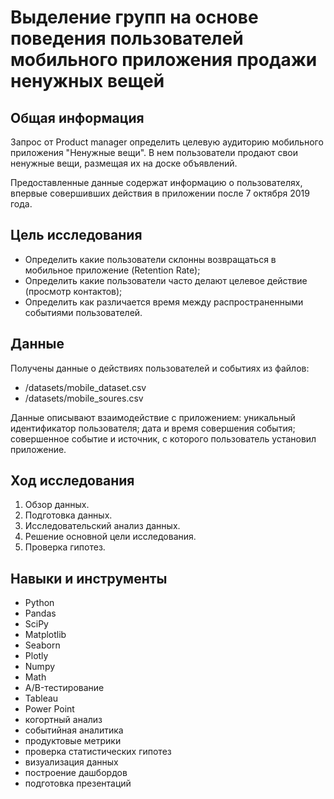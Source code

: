# Выделение групп на основе поведения пользователей мобильного приложения продажи ненужных вещей

## Общая информация

Запрос от Product manager определить целевую аудиторию мобильного приложения "Ненужные вещи". В нем пользователи продают свои ненужные вещи, размещая их на доске объявлений. 

Предоставленные данные содержат информацию о пользователях, впервые совершивших действия в приложении после 7 октября 2019 года.

## Цель исследования

- Определить какие пользователи склонны возвращаться в мобильное приложение (Retention Rate);
- Определить какие пользователи часто делают целевое действие (просмотр контактов);
- Определить как различается время между распространенными событиями пользователей.

## Данные

Получены данные о действиях пользователей и событиях из файлов: 
* /datasets/mobile_dataset.csv
* /datasets/mobile_soures.csv

Данные описывают взаимодействие с приложением: уникальный идентификатор пользователя; дата и время совершения события; совершенное событие и источник, с которого пользователь установил приложение.

## Ход исследования

   1. Обзор данных.
   2. Подготовка данных.
   3. Исследовательский анализ данных.
   4. Решение основной цели исследования.
   5. Проверка гипотез.

## Навыки и инструменты
* Python
* Pandas
* SciPy
* Matplotlib
* Seaborn
* Plotly
* Numpy
* Math
* A/B-тестирование
* Tableau
* Power Point
* когортный анализ
* событийная аналитика
* продуктовые метрики
* проверка статистических гипотез
* визуализация данных
* построение дашбордов
* подготовка презентаций